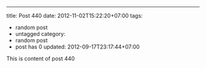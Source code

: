 ---
title: Post 440
date: 2012-11-02T15:22:20+07:00
tags:
  - random post
  - untagged
category:
  - random post
  - post has 0
updated: 2012-09-17T23:17:44+07:00

This is content of post 440